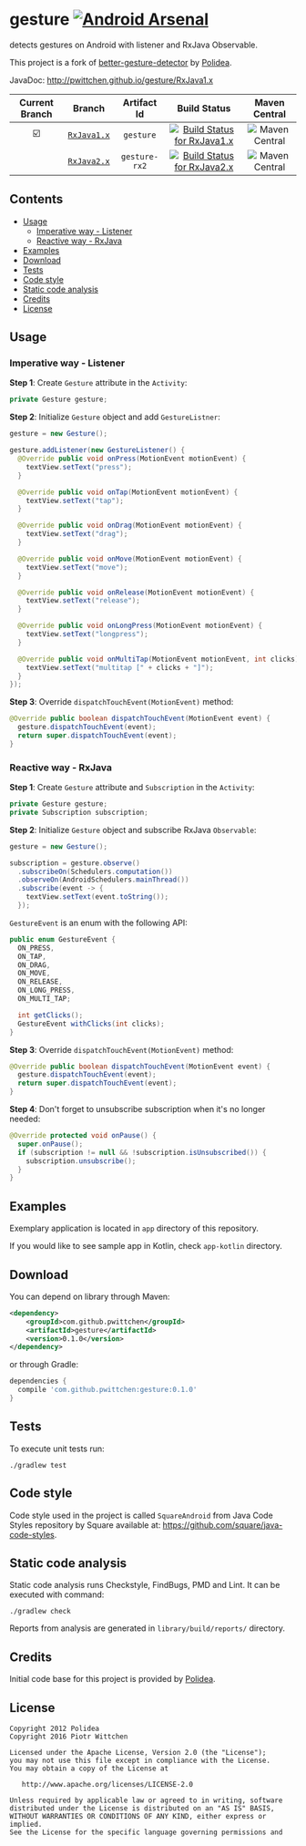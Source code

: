 gesture [![Android Arsenal](https://img.shields.io/badge/Android%20Arsenal-Gesture-brightgreen.svg?style=flat)](http://android-arsenal.com/details/1/3326)
=======

detects gestures on Android with listener and RxJava Observable. 

This project is a fork of [better-gesture-detector](https://github.com/Polidea/better-gesture-detector) by [Polidea](https://github.com/Polidea).

JavaDoc: http://pwittchen.github.io/gesture/RxJava1.x

| Current Branch | Branch  | Artifact Id | Build Status  | Maven Central |
|:--------------:|:-------:|:-----------:|:-------------:|:-------------:|
| :ballot_box_with_check: | [`RxJava1.x`](https://github.com/pwittchen/gesture/tree/RxJava1.x) | `gesture` | [![Build Status for RxJava1.x](https://travis-ci.org/pwittchen/gesture.svg?branch=RxJava1.x)](https://travis-ci.org/pwittchen/gesture) | ![Maven Central](https://img.shields.io/maven-central/v/com.github.pwittchen/gesture.svg?style=flat) |
| | [`RxJava2.x`](https://github.com/pwittchen/gesture/tree/RxJava2.x) | `gesture-rx2` | [![Build Status for RxJava2.x](https://travis-ci.org/pwittchen/gesture.svg?branch=RxJava2.x)](https://travis-ci.org/pwittchen/gesture) | ![Maven Central](https://img.shields.io/maven-central/v/com.github.pwittchen/gesture-rx2.svg?style=flat) |

Contents
--------
- [Usage](#usage)
  - [Imperative way - Listener](#imperative-way---listener)
  - [Reactive way - RxJava](#reactive-way---rxjava)
- [Examples](#examples)
- [Download](#download)
- [Tests](#tests)
- [Code style](#code-style)
- [Static code analysis](#static-code-analysis)
- [Credits](#credits)
- [License](#license)

Usage
-----

### Imperative way - Listener

**Step 1**: Create `Gesture` attribute in the `Activity`:

```java
private Gesture gesture;
```

**Step 2**: Initialize `Gesture` object and add `GestureListner`:

```java
gesture = new Gesture();

gesture.addListener(new GestureListener() {
  @Override public void onPress(MotionEvent motionEvent) {
    textView.setText("press");
  }

  @Override public void onTap(MotionEvent motionEvent) {
    textView.setText("tap");
  }

  @Override public void onDrag(MotionEvent motionEvent) {
    textView.setText("drag");
  }

  @Override public void onMove(MotionEvent motionEvent) {
    textView.setText("move");
  }

  @Override public void onRelease(MotionEvent motionEvent) {
    textView.setText("release");
  }

  @Override public void onLongPress(MotionEvent motionEvent) {
    textView.setText("longpress");
  }

  @Override public void onMultiTap(MotionEvent motionEvent, int clicks) {
    textView.setText("multitap [" + clicks + "]");
  }
});
```

**Step 3**: Override `dispatchTouchEvent(MotionEvent)` method:

```java
@Override public boolean dispatchTouchEvent(MotionEvent event) {
  gesture.dispatchTouchEvent(event);
  return super.dispatchTouchEvent(event);
}
```

### Reactive way - RxJava

**Step 1**: Create `Gesture` attribute and `Subscription` in the `Activity`:

```java
private Gesture gesture;
private Subscription subscription;
```

**Step 2**: Initialize `Gesture` object and subscribe RxJava `Observable`:

```java
gesture = new Gesture();

subscription = gesture.observe()
  .subscribeOn(Schedulers.computation())
  .observeOn(AndroidSchedulers.mainThread())
  .subscribe(event -> {
    textView.setText(event.toString());
  });
```

`GestureEvent` is an enum with the following API:

```java
public enum GestureEvent {
  ON_PRESS,
  ON_TAP,
  ON_DRAG,
  ON_MOVE,
  ON_RELEASE,
  ON_LONG_PRESS,
  ON_MULTI_TAP;

  int getClicks();
  GestureEvent withClicks(int clicks);
}
```

**Step 3**: Override `dispatchTouchEvent(MotionEvent)` method:

```java
@Override public boolean dispatchTouchEvent(MotionEvent event) {
  gesture.dispatchTouchEvent(event);
  return super.dispatchTouchEvent(event);
}
```

**Step 4**: Don't forget to unsubscribe subscription when it's no longer needed:

```java
@Override protected void onPause() {
  super.onPause();
  if (subscription != null && !subscription.isUnsubscribed()) {
    subscription.unsubscribe();
  }
}
```

Examples
--------

Exemplary application is located in `app` directory of this repository.

If you would like to see sample app in Kotlin, check `app-kotlin` directory.

Download
--------

You can depend on library through Maven:

```xml
<dependency>
    <groupId>com.github.pwittchen</groupId>
    <artifactId>gesture</artifactId>
    <version>0.1.0</version>
</dependency>
```

or through Gradle:

```groovy
dependencies {
  compile 'com.github.pwittchen:gesture:0.1.0'
}
```

Tests
-----

To execute unit tests run:

```
./gradlew test
```

Code style
----------

Code style used in the project is called `SquareAndroid` from Java Code Styles repository by Square available at: https://github.com/square/java-code-styles.

Static code analysis
--------------------

Static code analysis runs Checkstyle, FindBugs, PMD and Lint. It can be executed with command:

 ```
 ./gradlew check
 ```

Reports from analysis are generated in `library/build/reports/` directory.

Credits
-------

Initial code base for this project is provided by [Polidea](https://github.com/Polidea).

License
-------

    Copyright 2012 Polidea
    Copyright 2016 Piotr Wittchen

    Licensed under the Apache License, Version 2.0 (the "License");
    you may not use this file except in compliance with the License.
    You may obtain a copy of the License at

       http://www.apache.org/licenses/LICENSE-2.0

    Unless required by applicable law or agreed to in writing, software
    distributed under the License is distributed on an "AS IS" BASIS,
    WITHOUT WARRANTIES OR CONDITIONS OF ANY KIND, either express or implied.
    See the License for the specific language governing permissions and
